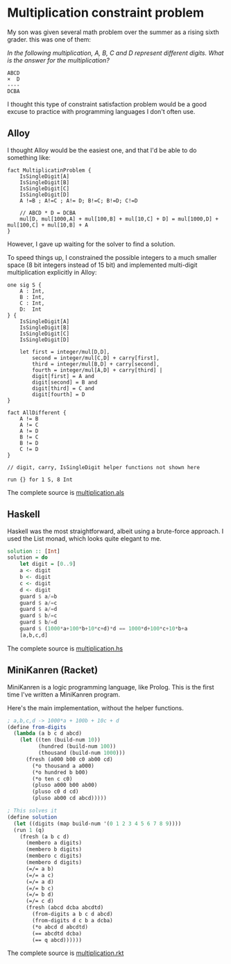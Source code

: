 # Multiplication constraint problem

My son was given several math problem over the summer as a rising sixth grader.
this was one of them:

*In the following multiplication, A, B, C and D represent different digits. What
is the answer for the multiplication?*

````
ABCD
×  D
----
DCBA
````

I thought this type of constraint satisfaction problem would be a good excuse
to practice with programming languages I don't often use.

## Alloy

I thought Alloy would be the easiest one, and that I'd be able to do something
like:

```alloy
fact MultiplicatinProblem {
	IsSingleDigit[A]
	IsSingleDigit[B]
	IsSingleDigit[C]
	IsSingleDigit[D]
    A !=B ; A!=C ; A!= D; B!=C; B!=D; C!=D

    // ABCD * D = DCBA
    mul[D, mul[1000,A] + mul[100,B] + mul[10,C] + D] = mul[1000,D] + mul[100,C] + mul[10,B] + A
}
```

However, I gave up waiting for the solver to find a solution.

To speed things up, I constrained the possible integers to a much smaller space
(8 bit integers instead of 15 bit) and implemented multi-digit multiplication explicitly in Alloy:

```alloy
one sig S {
	A : Int,
	B : Int,
	C : Int,
	D:  Int
} {
	IsSingleDigit[A]
	IsSingleDigit[B]
	IsSingleDigit[C]
	IsSingleDigit[D]

	let first = integer/mul[D,D],
		second = integer/mul[C,D] + carry[first],
		third = integer/mul[B,D] + carry[second],
		fourth = integer/mul[A,D] + carry[third] |
		digit[first] = A and
		digit[second] = B and
		digit[third] = C and
		digit[fourth] = D
}

fact AllDifferent {
	A != B
	A != C
	A != D
	B != C
	B != D
	C != D
}

// digit, carry, IsSingleDigit helper functions not shown here

run {} for 1 S, 8 Int
```

The complete source is [multiplication.als](multiplication.als)

## Haskell

Haskell was the most straightforward, albeit using a brute-force approach.
I used the List monad, which looks quite elegant to me.

```haskell
solution :: [Int]
solution = do
    let digit = [0..9]
    a <- digit
    b <- digit
    c <- digit
    d <- digit
    guard $ a/=b
    guard $ a/=c
    guard $ a/=d
    guard $ b/=c
    guard $ b/=d
    guard $ (1000*a+100*b+10*c+d)*d == 1000*d+100*c+10*b+a
    [a,b,c,d]
```

The complete source is [multiplication.hs](multiplication.hs)

## MiniKanren (Racket)

MiniKanren is a logic programming language, like Prolog. This is the
first time I've written a MiniKanren program.

Here's the main implementation, without the helper functions.

```scheme
; a,b,c,d -> 1000*a + 100b + 10c + d
(define from-digits 
  (lambda (a b c d abcd)
    (let ((ten (build-num 10))
          (hundred (build-num 100))
          (thousand (build-num 1000)))
      (fresh (a000 b00 c0 ab00 cd)
        (*o thousand a a000)
        (*o hundred b b00)
        (*o ten c c0)
        (pluso a000 b00 ab00)
        (pluso c0 d cd)
        (pluso ab00 cd abcd)))))

; This solves it
(define solution
  (let ((digits (map build-num '(0 1 2 3 4 5 6 7 8 9))))
  (run 1 (q)
    (fresh (a b c d)
      (membero a digits)
      (membero b digits)
      (membero c digits)
      (membero d digits)
      (=/= a b)
      (=/= a c)
      (=/= a d)
      (=/= b c)
      (=/= b d)
      (=/= c d)
      (fresh (abcd dcba abcdtd)
        (from-digits a b c d abcd)
        (from-digits d c b a dcba)
        (*o abcd d abcdtd)
        (== abcdtd dcba)
        (== q abcd))))))

```

The complete source is [multiplication.rkt](multiplication.rkt)
